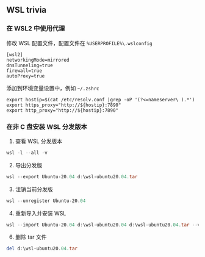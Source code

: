 ## WSL trivia

### 在 WSL2 中使用代理

修改 WSL 配置文件，配置文件在 `%USERPROFILE%\.wslconfig`

```
[wsl2]
networkingMode=mirrored
dnsTunneling=true
firewall=true
autoProxy=true
```

添加到环境变量设置中，例如 `~/.zshrc`

```shell
export hostip=$(cat /etc/resolv.conf |grep -oP '(?<=nameserver\ ).*')
export https_proxy="http://${hostip}:7890"
export http_proxy="http://${hostip}:7890"
```

### 在非 C 盘安装 WSL 分发版本

1. 查看 WSL 分发版本

```powershell
wsl -l --all -v
```

2. 导出分发版

```powershell
wsl --export Ubuntu-20.04 d:\wsl-ubuntu20.04.tar
```

3. 注销当前分发版

```powershell
wsl --unregister Ubuntu-20.04
```

4. 重新导入并安装 WSL

```powershell
wsl --import Ubuntu-20.04 d:\wsl-ubuntu20.04 d:\wsl-ubuntu20.04.tar --version 2
```
6. 删除 tar 文件

```powershell
del d:\wsl-ubuntu20.04.tar
```
